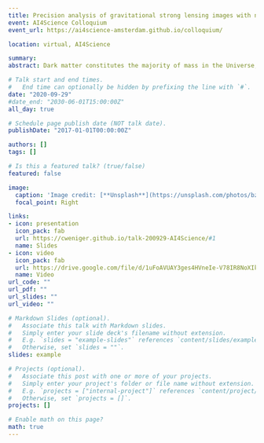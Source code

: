 ```yaml
---
title: Precision analysis of gravitational strong lensing images with nested likelihood-free inference
event: AI4Science Colloquium
event_url: https://ai4science-amsterdam.github.io/colloquium/

location: virtual, AI4Science

summary:
abstract: Dark matter constitutes the majority of mass in the Universe, but still its nature remains unknown. One way to study the mass of dark matter particles is to analyse the distribution and clumping of dark matter at small (sub-galactic) scales. Information about this small scale structure can be obtained from the analyses of gravitationally strongly lensed images of distant galaxies. However, due to the complexity of galaxy images and degeneracies between lens and source variations, such images are notoriously difficult to analyse. I will present and discuss in detail a new fast, flexible and powerful analysis pipeline of strong lensing images that brings together a wide range of modern machine learning and differentiable programming methodologies, and that makes strong lensing image analysis fit for upcoming observations.

# Talk start and end times.
#   End time can optionally be hidden by prefixing the line with `#`.
date: "2020-09-29"
#date_end: "2030-06-01T15:00:00Z"
all_day: true

# Schedule page publish date (NOT talk date).
publishDate: "2017-01-01T00:00:00Z"

authors: []
tags: []

# Is this a featured talk? (true/false)
featured: false

image:
  caption: 'Image credit: [**Unsplash**](https://unsplash.com/photos/bzdhc5b3Bxs)'
  focal_point: Right

links:
- icon: presentation
  icon_pack: fab
  url: https://cweniger.github.io/talk-200929-AI4Science/#1
  name: Slides
- icon: video
  icon_pack: fab
  url: https://drive.google.com/file/d/1uFoAVUAY3ges4HVneIe-V78IR8NoXIkp/view
  name: Video
url_code: ""
url_pdf: ""
url_slides: ""
url_video: ""

# Markdown Slides (optional).
#   Associate this talk with Markdown slides.
#   Simply enter your slide deck's filename without extension.
#   E.g. `slides = "example-slides"` references `content/slides/example-slides.md`.
#   Otherwise, set `slides = ""`.
slides: example

# Projects (optional).
#   Associate this post with one or more of your projects.
#   Simply enter your project's folder or file name without extension.
#   E.g. `projects = ["internal-project"]` references `content/project/deep-learning/index.md`.
#   Otherwise, set `projects = []`.
projects: []

# Enable math on this page?
math: true
---
```

